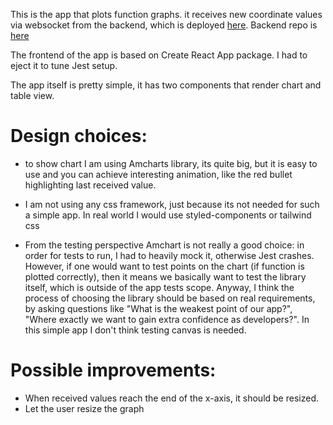 This is the app that plots function graphs.
it receives new coordinate values via websocket from the backend, which is deployed [here](https://enigmatic-garden-78129.herokuapp.com). Backend repo is [here](https://github.com/sorokinvj/function-values-socket-server)

The frontend of the app is based on Create React App package. I had to eject it to tune Jest setup.

The app itself is pretty simple, it has two components that render chart and table view.

# Design choices:

- to show chart I am using Amcharts library, its quite big, but it is easy to use and you can achieve interesting animation, like the red bullet highlighting last received value.

- I am not using any css framework, just because its not needed for such a simple app. In real world I would use styled-components or tailwind css

- From the testing perspective Amchart is not really a good choice: in order for tests to run, I had to heavily mock it, otherwise Jest crashes. However, if one would want to test points on the chart (if function is plotted correctly), then it means we basically want to test the library itself, which is outside of the app tests scope. Anyway, I think the process of choosing the library should be based on real requirements, by asking questions like "What is the weakest point of our app?", "Where exactly we want to gain extra confidence as developers?". In this simple app I don't think testing canvas is needed.

# Possible improvements:

- When received values reach the end of the x-axis, it should be resized.
- Let the user resize the graph

